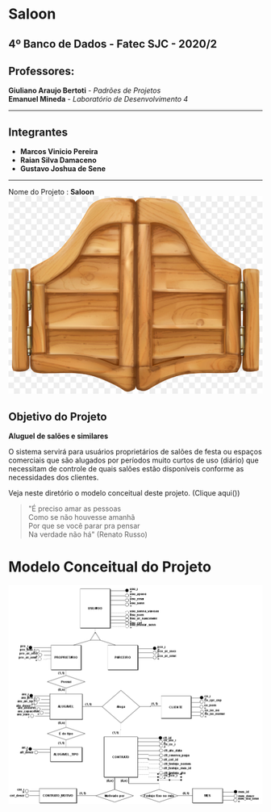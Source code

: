 # Saloon

## 4º Banco de Dados - Fatec SJC - 2020/2

## Professores:  

   **Giuliano Araujo Bertoti** - *Padrões de Projetos*  
   **Emanuel Mineda**          - *Laboratório de Desenvolvimento 4*  

---------------------------------------------------------------
## Integrantes
* **Marcos Vinicio Pereira**
* **Raian Silva Damaceno**
* **Gustavo Joshua de Sene**

---------------------------------------------------------------
Nome do Projeto : **Saloon**     ![Saloon](https://github.com/MarcosVP-Fatec/Saloon/blob/master/src/main/resources/images/saloon_porta1.png?raw=true)  



## Objetivo do Projeto  

  **Aluguel de salões e similares**

O sistema servirá para usuários proprietários de salões de festa ou espaços comerciais que são alugados por períodos muito curtos de uso (diário) que necessitam de controle de quais salões estão disponíveis conforme as necessidades dos clientes.  

Veja neste diretório o modelo conceitual deste projeto. (Clique aqui())

> "É preciso amar as pessoas  
> Como se não houvesse amanhã  
> Por que se você parar pra pensar  
> Na verdade não há"  (Renato Russo)

# Modelo Conceitual do Projeto
![Modelo Conceitual do Projeto Saloon](https://github.com/MarcosVP-Fatec/Saloon/blob/master/SaloonConceitual.png?raw=true)

